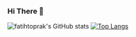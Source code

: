 ### Hi There 🍎

![fatihtoprak's GitHub stats](https://github-readme-stats.vercel.app/api?username=fatihtoprak&count_private=true&show_icons=true)
[![Top Langs](https://github-readme-stats.vercel.app/api/top-langs/?username=fatihtoprak)](https://github.com/fatihtoprak)
